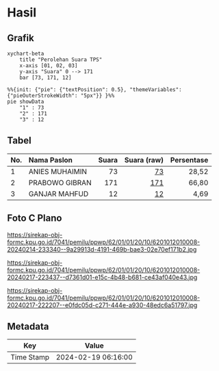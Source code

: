 # Hasil

## Grafik

```mermaid
xychart-beta
    title "Perolehan Suara TPS"
    x-axis [01, 02, 03]
    y-axis "Suara" 0 --> 171
    bar [73, 171, 12]
```

```mermaid
%%{init: {"pie": {"textPosition": 0.5}, "themeVariables": {"pieOuterStrokeWidth": "5px"}} }%%
pie showData
    "1" : 73
    "2" : 171
    "3" : 12
```

## Tabel

| No. | Nama Paslon    | Suara | Suara (raw) | Persentase |
|:--- |:-------------- | -----:| -----------:| ----------:|
| 1   | ANIES MUHAIMIN | 73    | [73][p-1]   | 28,52      |
| 2   | PRABOWO GIBRAN | 171   | [171][p-2]  | 66,80      |
| 3   | GANJAR MAHFUD  | 12    | [12][p-3]   | 4,69       |


[p-1]: https://github.com/gigit-pemilu/pemilu-2024-62-kalimantan-tengah/blob/main/pilpres/hitung-suara/sub/62-kalimantan-tengah/sub/01-kotawaringin-barat/sub/01-kumai/sub/2010-sungai-tendang/sub/008-tps/sub/paslon-1.txt
[p-2]: https://github.com/gigit-pemilu/pemilu-2024-62-kalimantan-tengah/blob/main/pilpres/hitung-suara/sub/62-kalimantan-tengah/sub/01-kotawaringin-barat/sub/01-kumai/sub/2010-sungai-tendang/sub/008-tps/sub/paslon-2.txt
[p-3]: https://github.com/gigit-pemilu/pemilu-2024-62-kalimantan-tengah/blob/main/pilpres/hitung-suara/sub/62-kalimantan-tengah/sub/01-kotawaringin-barat/sub/01-kumai/sub/2010-sungai-tendang/sub/008-tps/sub/paslon-3.txt

## Foto C Plano

https://sirekap-obj-formc.kpu.go.id/7041/pemilu/ppwp/62/01/01/20/10/6201012010008-20240214-233340--9a29913d-4191-469b-bae3-02e70ef171b2.jpg

https://sirekap-obj-formc.kpu.go.id/7041/pemilu/ppwp/62/01/01/20/10/6201012010008-20240217-223437--d7361d01-e15c-4b48-b681-ce43af040e43.jpg

https://sirekap-obj-formc.kpu.go.id/7041/pemilu/ppwp/62/01/01/20/10/6201012010008-20240217-222207--e0fdc05d-c271-444e-a930-48edc6a51797.jpg


## Metadata

| Key        | Value               |
| ---------- | ------------------- |
| Time Stamp | 2024-02-19 06:16:00 |



